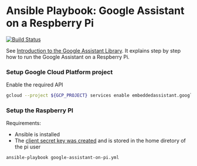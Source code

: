 # Ansible Playbook: Google Assistant on a Respberry Pi

[![Build Status](https://travis-ci.org/Xennis/google-assistant-on-raspberry-pi.svg?branch=master)](https://travis-ci.org/Xennis/google-assistant-on-raspberry-pi)

See [
Introduction to the Google Assistant Library](https://developers.google.com/assistant/sdk/guides/library/python/). It explains step by step how to run the Google Assistant on a Respberry Pi.

### Setup Google Cloud Platform project

Enable the required API
```sh
gcloud --project ${GCP_PROJECT} services enable embeddedassistant.googleapis.com
```

### Setup the Raspberry PI

Requirements:
* Ansible is installed
* The [client secret key was created](https://developers.google.com/assistant/sdk/guides/library/python/embed/register-device#download-credentials) and is stored in the home diretory of the pi user

```sh
ansible-playbook google-assistant-on-pi.yml
```
